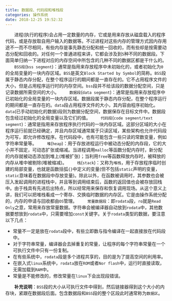 ```yaml
---
title: 数据段、代码段和堆栈段
categories: 操作系统
date: 2018-12-25 19:52:32
---
```

&emsp;&emsp;进程(执行的程序)会占用一定数量的内存，它或是用来存放从磁盘载入的程序代码，或是存放取自用户输入的数据等。不过进程对这些内存的管理方式因内存用途不一而不尽相同，有些内存是事先静态分配和统一回收的，而有些却是按需要动态分配和回收的。对任何一个普通进程来讲，它都会涉及到`5`种不同的数据段。下面简单归纳一下进程对应的内存空间中所包含的几种不同的数据区都是干什么的。<!--more-->
&emsp;&emsp;`BSS段`(`bss segment`)：通常是指用来存放程序中未初始化的，或者初始化为`0`的全局变量的一块内存区域。`BSS`是英文`Block Started by Symbol`的简称。`BSS`段属于静态内存分配，在整个程序运行的期间都是一直存在的。它不占用程序文件的大小，但是占用程序运行时的内存空间。`bss`段并不给该段的数据分配空间，只是记录数据所需空间的大小。
&emsp;&emsp;`数据段`(`data segment`)：通常是指用来存放程序中已初始化的全局变量的一块内存区域。数据段属于静态内存分配，在整个程序运行的期间都是一直存在的。`data`段占用程序文件的大小，其内容由程序初始化。`data`(已手动初始化的数据)段则为数据分配空间，数据保存在目标文件中。数据段包含经过初始化的全局变量以及它们的值。
&emsp;&emsp;`代码段`(`code segment/text segment`)：通常是指用来存放程序执行代码的一块内存区域。这部分区域的大小在程序运行前就已经确定，并且内存区域通常属于只读区域，某些架构也允许代码段为可写，即允许修改程序。在代码段中，也有可能包含一些只读的常数变量，例如字符串常量等。
&emsp;&emsp;`堆`(`heap`)：用于存放进程运行中被动态分配的内存段，它的大小并不固定，可动态扩张或缩减。当进程调用`malloc`等函数分配内存时，新分配的内存就被动态添加到堆上(堆被扩张)；当利用`free`等函数释放内存时，被释放的内存从堆中被剔除(堆被缩减)。
&emsp;&emsp;`栈`(`stack`)：又称为`堆栈`，用于存放程序临时创建的局部变量，也就是函数括弧`{}`中定义的变量(但不包括`static`声明的变量，`static`意味着在数据段中存放变量)。除此以外，在函数被调用时，其参数也会被压入发起调用的进程栈中，并且等到调用结束后，函数的返回值也会被存放回栈中。由于栈具有先进后出特点，所以经常用来保存和恢复调用现场。从这个意义上讲，我们可以把堆栈看成一个寄存、交换临时数据的内存区。它是由操作系统分配的，内存的申请与回收都由`OS`管理。
&emsp;&emsp;`常量数据段`：即`rodata`段，`ro`就是`Read Only`之意，常用来存放常量数据。字符串会被编译器自动放到`rodata`中，其他数据要想放到`rodata`中，只需要增加`const`关键字。关于`rodata`类型的数据，要注意以下几点：

- 常量不一定是放在`rodata`段中，有些立即数与指令编译在一起直接放在代码段中。
- 对于字符串常量，编译器会去掉重复的常量，让程序的每个字符串常量在一个可执行文件中只有一份复制。
- 在有些系统中，`rodata`段是多个进程共享的，目的是为了提高空间的利用率。
- 在嵌入式`linux`系统中，`rodata`放在`ROM`或者`Nor flash`中，运行时直接读取，无需加载到`RAM`中。
- 常量是不能修改的，修改常量在`linux`下会出现段错误。

&emsp;&emsp;**补充说明**：`BSS`段的大小从可执行文件中得到，然后链接器得到这个大小的内存块，紧跟在数据段后面。包含数据段和`BSS`段的整个区段此时通常称为`数据区`。